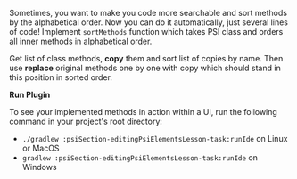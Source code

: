 Sometimes, you want to make you code more searchable and sort methods by the alphabetical order.
Now you can do it automatically, just several lines of code!
Implement `sortMethods` function which takes PSI class and orders all inner methods in alphabetical order.


<div class="hint" title="Where to start?">

Get list of class methods, **copy** them and sort list of copies by name. Then use **replace** original methods one by one with copy which should stand in this position in sorted order.
</div>

**Run Plugin**

To see your implemented methods in action within a UI, run the following command in your project's root directory:

* ` ./gradlew :psiSection-editingPsiElementsLesson-task:runIde
  ` on Linux or MacOS
* ` gradlew :psiSection-editingPsiElementsLesson-task:runIde
  ` on Windows
